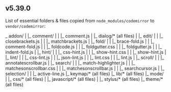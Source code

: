 ## v5.39.0

List of essential folders & files copied from `node_modules/codemirror` to `vendor/codemirror`:

_ addon/
| |_ comment/
| |  |_ comment.js
| |_ dialog/* (all files)
| |_ edit/
| |  |_ closebrackets.js
| |  |_ matchbrackets.js
| |_ fold/
| |  |_ brace-fold.js
| |  |_ comment-fold.js
| |  |_ foldcode.js
| |  |_ foldgutter.css
| |  |_ foldgutter.js
| |  |_ indent-fold.js
| |_ hint/
| |  |_ css-hint.js
| |  |_ show-hint.css
| |  |_ show-hint.js
| |_ lint/
| |  |_ css-lint.js
| |  |_ json-lint.js
| |  |_ lint.css
| |  |_ lint.js
| |_ scroll/
| |  |_ annotatescrollbar.js
| |_ search/
| |  |_ match-highlighter.js
| |  |_ matchesonscrollbar.css
| |  |_ matchesonscrollbar.js
| |  |_ searchcursor.js
| |_ selection/
| |  |_ active-line.js
|_ keymap/* (all files)
|_ lib/* (all files)
|_ mode/
| |_ css/* (all files)
| |_ javascript/* (all files)
| |_ stylus/* (all files)
|_ theme/* (all files)
